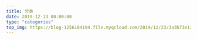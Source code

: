 ```yaml
---
title: 分类
date: 2019-12-13 00:00:00
type: "categories"
top_img: https://blog-1256184194.file.myqcloud.com/2019/12/23/3a3b73e139f20.jpg
---
```

